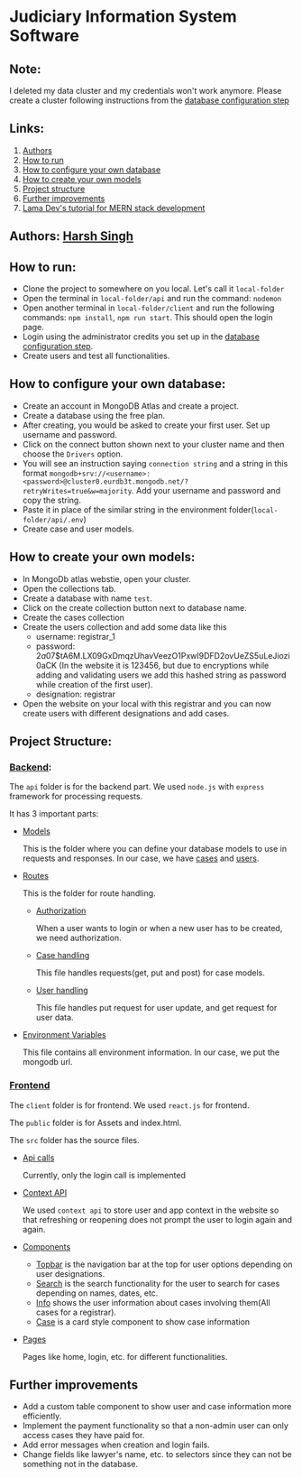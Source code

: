 ﻿# Judiciary Information System Software

## Note:
I deleted my data cluster and my credentials won't work anymore. Please create a cluster following instructions from the [database configuration step](#how-to-configure-your-own-database)

## Links:

1. [Authors](#authors)
2. [How to run](#how-to-run)
3. [How to configure your own database](#how-to-configure-your-own-database)
4. [How to create your own models](#how-to-create-your-own-models)
5. [Project structure](#project-structure)
6. [Further improvements](#further-improvements)
7. [Lama Dev's tutorial for MERN stack development](https://www.youtube.com/watch?v=ldGl6L4Vktk&t=0s)
 
## Authors: [Harsh Singh](https://github.com/Harsh-singh-2601)

## How to run:
* Clone the project to somewhere on you local. Let's call it `local-folder`
* Open the terminal in `local-folder/api` and run the command: `nodemon`
* Open another terminal in `local-folder/client` and run the following commands: `npm install`, `npm run start`. This should open the login page.
* Login using the administrator credits you set up in the [database configuration step](#how-to-configure-your-own-database).
* Create users and test all functionalities.

## How to configure your own database:
* Create an account in MongoDB Atlas and create a project.
* Create a database using the free plan.
* After creating, you would be asked to create your first user. Set up username and password.
* Click on the connect button shown next to your cluster name and then choose the `Drivers` option.
* You will see an instruction saying `connection string` and a string in this format `mongodb+srv://<username>:<password>@cluster0.eurdb3t.mongodb.net/?retryWrites=true&w=majority`. Add your username and password and copy the string.
* Paste it in place of the similar string in the environment folder(`local-folder/api/.env`)
* Create case and user models.

## How to create your own models:
* In MongoDb atlas webstie, open your cluster.
* Open the collections tab.
* Create a database with name `test`.
* Click on the create collection button next to database name.
* Create the cases collection
* Create the users collection and add some data like this
  * username: registrar_1
  * password: $2a$07$tA6M.LX09GxDmqzUhavVeezO1PxwI9DFD2ovUeZS5uLeJiozi0aCK (In the website it is 123456, but due to encryptions while adding and validating users we add this hashed string as password while creation of the first user).
  * designation: registrar
* Open the website on your local with this registrar and you can now create users with different designations and add cases.

## Project Structure:

### [Backend](./api):

The `api` folder is for the backend part. 
We used `node.js` with `express` framework for processing requests.

It has 3 important parts:

* [Models](./api/models)

  This is the folder where you can define your database models to use in requests and responses.
In our case, we have [cases](./api/models/Case.js) and [users](./api/models/User.js).

* [Routes](./api/routes)

  This is the folder for route handling. 

  * [Authorization](./api/routes/auth.js)

    When a user wants to login or when a new user has to be created, we need authorization.

  * [Case handling](./api/routes/case.js)

    This file handles requests(get, put and post) for case models.

  * [User handling](./api/routes/user.js)

    This file handles put request for user update, and get request for user data.

* [Environment Variables](./api/.env)

  This file contains all environment information. In our case, we put the mongodb url.


### [Frontend](./client)

The `client` folder is for frontend. 
We used `react.js` for frontend.

The `public` folder is for Assets and index.html.

The `src` folder has the source files.

* [Api calls](./client/src/apiCalls.js)
  
  Currently, only the login call is implemented
* [Context API](./client/src/context)

  We used `context api` to store user and app context in the website so that refreshing or reopening does not prompt the user to login again and again.
* [Components](./client/src/components)

  * [Topbar](./client/src/components/topbar) is the navigation bar at the top for user options depending on user designations.
  * [Search](./client/src/components/searches) is the search functionality for the user to search for cases depending on names, dates, etc.
  * [Info](./client/src/components/info) shows the user information about cases involving them(All cases for a registrar).
  * [Case](./client/src/components/case) is a card style component to show case information
* [Pages](./client/src/pages)

  Pages like home, login, etc. for different functionalities.


## Further improvements

* Add a custom table component to show user and case information more efficiently.
* Implement the payment functionality so that a non-admin user can only access cases they have paid for.
* Add error messages when creation and login fails.
* Change fields like lawyer's name, etc. to selectors since they can not be something not in the database.
